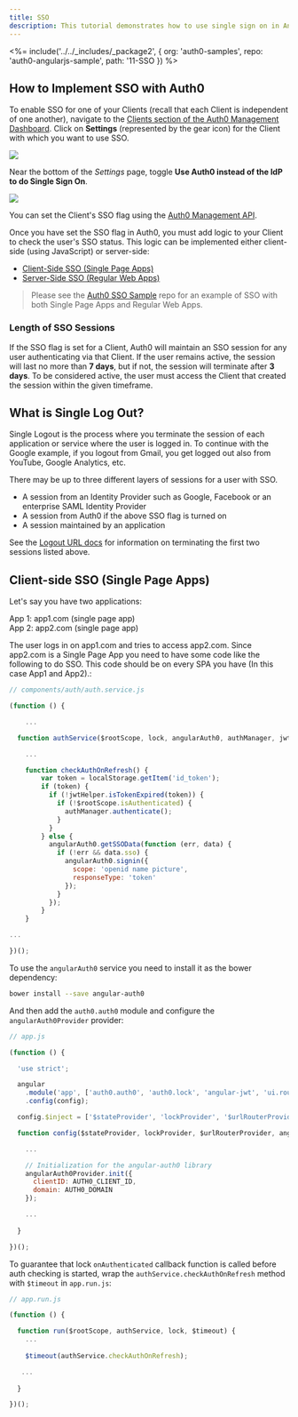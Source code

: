 ```yaml
---
title: SSO
description: This tutorial demonstrates how to use single sign on in Angular 1.x applications
---
```


<%= include('../../_includes/_package2', {
  org: 'auth0-samples',
  repo: 'auth0-angularjs-sample',
  path: '11-SSO
}) %>


## How to Implement SSO with Auth0

To enable SSO for one of your Clients (recall that each Client is independent of one another), navigate to the [Clients section of the Auth0 Management Dashboard](${manage_url}/#/clients). Click on **Settings** (represented by the gear icon) for the Client with which you want to use SSO.

![](/media/articles/sso/single-sign-on/clients-dashboard.png)

Near the bottom of the *Settings* page, toggle **Use Auth0 instead of the IdP to do Single Sign On**.

![](/media/articles/sso/single-sign-on/sso-flag.png)

You can set the Client's SSO flag using the [Auth0 Management API](/api/management/v2#!/Clients/patch_clients_by_id).

Once you have set the SSO flag in Auth0, you must add logic to your Client to check the user's SSO status. This logic can be implemented either client-side (using JavaScript) or server-side:

* [Client-Side SSO (Single Page Apps)](/sso/single-page-apps-sso)
* [Server-Side SSO (Regular Web Apps)](/sso/regular-web-apps-sso)

> Please see the [Auth0 SSO Sample](https://github.com/auth0/auth0-sso-sample) repo for an example of SSO with both Single Page Apps and Regular Web Apps.

### Length of SSO Sessions

If the SSO flag is set for a Client, Auth0 will maintain an SSO session for any user authenticating via that Client. If the user remains active, the session will last no more than **7 days**, but if not, the session will terminate after **3 days**. To be considered active, the user must access the Client that created the session within the given timeframe.

## What is Single Log Out?

Single Logout is the process where you terminate the session of each application or service where the user is logged in. To continue with the Google example, if you logout from Gmail, you get logged out also from YouTube, Google Analytics, etc.

There may be up to three different layers of sessions for a user with SSO.

* A session from an Identity Provider such as Google, Facebook or an enterprise SAML Identity Provider
* A session from Auth0 if the above SSO flag is turned on
* A session maintained by an application

See the [Logout URL docs](/logout) for information on terminating the first two sessions listed above.

## Client-side SSO (Single Page Apps)

Let's say you have two applications:

App 1: app1.com (single page app) <br/>
App 2: app2.com (single page app)

The user logs in on app1.com and tries to access app2.com. Since app2.com is a Single Page App you need to have some code like the following to do SSO. This code should be on every SPA you have (In this case App1 and App2).:

```js
// components/auth/auth.service.js

(function () {

	...

  function authService($rootScope, lock, angularAuth0, authManager, jwtHelper, $q) {

	...

    function checkAuthOnRefresh() {
        var token = localStorage.getItem('id_token');
        if (token) {
          if (!jwtHelper.isTokenExpired(token)) {
            if (!$rootScope.isAuthenticated) {
              authManager.authenticate();
            }
          }
        } else {
          angularAuth0.getSSOData(function (err, data) {
            if (!err && data.sso) {
              angularAuth0.signin({
                scope: 'openid name picture',
                responseType: 'token'
              });
            }
          });
        }
    }

...

})();
```

To use the `angularAuth0` service you need to install it as the bower dependency:

```bash
bower install --save angular-auth0
```

And then add the `auth0.auth0` module and configure the `angularAuth0Provider` provider:

```js
// app.js

(function () {

  'use strict';

  angular
    .module('app', ['auth0.auth0', 'auth0.lock', 'angular-jwt', 'ui.router'])
    .config(config);

  config.$inject = ['$stateProvider', 'lockProvider', '$urlRouterProvider', 'angularAuth0Provider'];

  function config($stateProvider, lockProvider, $urlRouterProvider, angularAuth0Provider) {

    ...

    // Initialization for the angular-auth0 library
    angularAuth0Provider.init({
      clientID: AUTH0_CLIENT_ID,
      domain: AUTH0_DOMAIN
    });

    ...
	
  }

})();
```

To guarantee that lock `onAuthenticated` callback function is called before auth checking is started, wrap the `authService.checkAuthOnRefresh` method with `$timeout` in `app.run.js`:

```js
// app.run.js

(function () {

  function run($rootScope, authService, lock, $timeout) {
    ...
	
    $timeout(authService.checkAuthOnRefresh);

   ...
   
  }

})();
```
